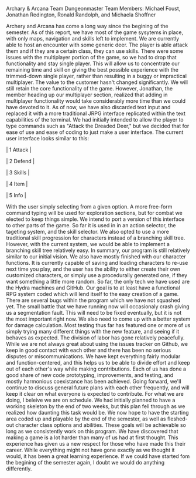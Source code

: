 
Archary & Arcana
Team Dungeonmaster
Team Members: Michael Foust, Jonathan Redington, Ronald Randolph, and Michaela Shoffner

  Archery and Arcana has come a long way since the begining  of the semester. As of this report, we have most of the game sysytems in place, with only maps, navigation and skills left to implement. We are currently able to host an encounter with some generic deer. The player is able attack them and if they are a certain class, they can use skills. There were some issues with the multiplayer portion of the game, so we had to drop that functionality and stay single player. This will allow us to concentrate our remaining time and skill on giving the best possible experience with the trimmed-down single player, rather than resulting in a buggy or impractical multiplayer.
  The value to the customer hasn't changed significantly. We will still retain the core functionality of the game. However, Jonathan, the member heading up our multiplayer section, realized that adding in multiplayer functionality would take considerably more time than we could have devoted to it. As of now, we have also discarded text input and replaced it with a more traditional JRPG interface replicated within the text capabilities of the terminal. We had initially intended to allow the player to type commands such as "Attack the Dreaded Deer," but we decided that for ease of use and ease of coding to just make a user interface. The current user interface looks similar to this: 

|  1 Attack                       |

|  2 Defend                       |

|  3 Skills                       |

|  4 Item                         |

|  5 Info                         |

With the user simply selecting from a given option. A more free-form command typing will be used for exploration sections, but for combat we elected to keep things simple. We intend to port a version of this interface to other parts of the game. So far it is used in in an action selector, the tageting system, and the skill selector. We also opted to use a more traditional skill progression for characters instead of a branching skill tree. However, with the current system, we would be able to implement a branching skill tree relatively easy. In summary, our program is still relatively similar to our initial vision.
  We also have mostly finished with our character functions. It is currently capable of saving and loading characters to re-use next time you play, and the user has the ability to either create their own customized characters, or simply use a procedurally generated one, if they want something a little more random.
  So far, the only tech we have used are the Hydra machines and GitHub. Our goal is to at least have a functional RPG system coded which will lend itself to the easy creation of a game. There are several bugs within the program which we have not squashed yet. The small battle that we have running now will occasionaly crash giving us a segmentation fault. This will need to be fixed eventually, but it is not the most important right now. We also need to come up with a better system for damage calculation. Most testing thus far has featured one or more of us simply trying many different things with the new feature, and seeing if it behaves as expected.
  The division of labor has gone relatively peacefully. While we are not always great about using the issues tracker on Github, we keep in good contact with each other and there has been no serious disputes or miscommunications. We have kept everything fairly modular and function-centered, and this helps us to be able to divide effort and keep out of each other's way while making contributions. Each of us has done a good share of new code prototyping, improvements, and testing, and mostly harmonious coexistance has been achieved. Going forward, we'll continue to discuss general future plans with each other frequently, and will keep it clear on what everyone is expected to contribute.
  For what we are doing, I beleive we are on schedule. We had initially planned to have a working skeleton by the end of two weeks, but this plan fell through as we realized how daunting this task would be. We now hope to have the starting area coded up and playable by the end of the semester, as well as fleshed-out character class options and abilities. These goals will be achievable so long as we consistently work on this program.
  We have discovered that making a game is a lot harder than many of us had at first thought. This experience has given us a new respect for those who have made this their career. While everything might not have gone exactly as we thought it would, it has been a great learning experience. If we could have started fom the begining of the semester again, I doubt we would do anything differently.
